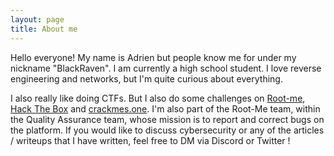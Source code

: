 ```yaml
---
layout: page
title: About me
---
```


Hello everyone! My name is Adrien but people know me for under my nickname "BlackRaven".  I am currently a high school student. I love reverse engineering and networks, but I'm quite curious about everything.

I also really like doing CTFs.  But I also do some challenges on [Root-me](https://www.root-me.org/BlackRaven-489765), [Hack The Box](https://app.hackthebox.com) and [crackmes.one](https://crackmes.one/).
I'm also part of the Root-Me team, within the Quality Assurance team, whose mission is to report and correct bugs on the platform.
If you would like to discuss cybersecurity or any of the articles / writeups that I have written, feel free to DM via Discord or Twitter !
